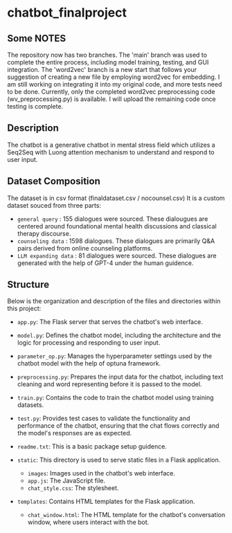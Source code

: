 # chatbot_finalproject
## Some NOTES

The repository now has two branches. The 'main' branch was used to complete the entire process, including model training, testing, and GUI integration. The 'word2vec' branch is a new start that follows your suggestion of creating a new file by employing word2vec for embedding. I am still working on integrating it into my original code, and more tests need to be done. Currently, only the completed word2vec preprocessing code (wv_preprocessing.py) is available. I will upload the remaining code once testing is complete.

## Description

The chatbot is a generative chatbot in mental stress field which utilizes a Seq2Seq with Luong attention mechanism to understand and respond to user input. 

## Dataset Composition

The dataset is in csv format (finaldataset.csv / nocounsel.csv)
It is a custom dataset souced from three parts:
- `general query` :  155 dialogues were sourced. These dialougues are centered around foundational mental health discussions and classical therapy discourse.
- `counseling data` :   1598 dialogues. These dialogues are primarily Q&A pairs derived from online counseling platforms.
- `LLM expanding data` :  81 dialogues were sourced. These dialogues are generated with the help of GPT-4 under the human guidence.

## Structure

Below is the organization and description of the files and directories within this project:

- `app.py`: The Flask server that serves the chatbot's web interface.

- `model.py`: Defines the chatbot model, including the architecture and the logic for processing and responding to user input.

- `parameter_op.py`: Manages the hyperparameter settings used by the chatbot model with the help of optuna framework.
  
- `preprocessing.py`: Prepares the input data for the chatbot, including text cleaning and word representing before it is passed to the model.

- `train.py`: Contains the code to train the chatbot model using training datasets.

- `test.py`: Provides test cases to validate the functionality and performance of the chatbot, ensuring that the chat flows correctly and the model's responses are as expected.

- `readme.txt`: This is a basic package setup guidence.

- `static`: This directory is used to serve static files in a Flask application.
  - `images`: Images used in the chatbot's web interface.
  - `app.js`: The JavaScript file.
  - `chat_style.css`: The stylesheet.

- `templates`: Contains HTML templates for the Flask application.
  - `chat_window.html`: The HTML template for the chatbot's conversation window, where users interact with the bot.




  

